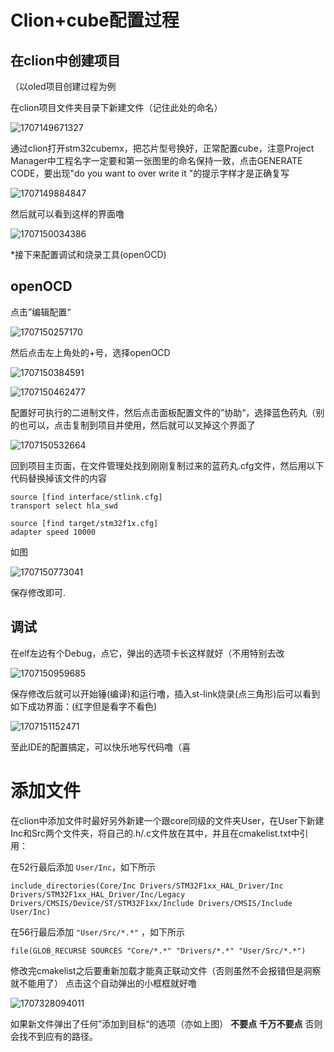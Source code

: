 # Clion+cube配置过程

## 在clion中创建项目

（以oled项目创建过程为例

在clion项目文件夹目录下新建文件（记住此处的命名）

![1707149671327](image/oled/1707149671327.png)

通过clion打开stm32cubemx，把芯片型号换好，正常配置cube，注意Project Manager中工程名字一定要和第一张图里的命名保持一致，点击GENERATE CODE，要出现"do you want to over write it "的提示字样才是正确复写

![1707149884847](image/oled/1707149884847.png)

然后就可以看到这样的界面噜

![1707150034386](image/oled/1707150034386.png)

*接下来配置调试和烧录工具(openOCD)

## openOCD

点击”编辑配置“

![1707150257170](image/oled/1707150257170.png)

然后点击左上角处的+号，选择openOCD

![1707150384591](image/oled/1707150384591.png)

![1707150462477](image/oled/1707150462477.png)

配置好可执行的二进制文件，然后点击面板配置文件的”协助“，选择蓝色药丸（别的也可以，点击复制到项目并使用，然后就可以叉掉这个界面了

![1707150532664](image/oled/1707150532664.png)

回到项目主页面，在文件管理处找到刚刚复制过来的蓝药丸.cfg文件，然后用以下代码替换掉该文件的内容

```
source [find interface/stlink.cfg]
transport select hla_swd

source [find target/stm32f1x.cfg]
adapter speed 10000
```

如图

![1707150773041](image/oled/1707150773041.png)

保存修改即可.

## 调试

在elf左边有个Debug，点它，弹出的选项卡长这样就好（不用特别去改

![1707150959685](image/oled/1707150959685.png)

保存修改后就可以开始锤(编译)和运行噜，插入st-link烧录(点三角形)后可以看到如下成功界面：(红字但是看字不看色)

![1707151152471](image/oled/1707151152471.png)

至此IDE的配置搞定，可以快乐地写代码噜（喜

# 添加文件

在clion中添加文件时最好另外新建一个跟core同级的文件夹User，在User下新建Inc和Src两个文件夹，将自己的.h/.c文件放在其中，并且在cmakelist.txt中引用：

在52行最后添加 `User/Inc`，如下所示

```
include_directories(Core/Inc Drivers/STM32F1xx_HAL_Driver/Inc Drivers/STM32F1xx_HAL_Driver/Inc/Legacy Drivers/CMSIS/Device/ST/STM32F1xx/Include Drivers/CMSIS/Include User/Inc)
```

在56行最后添加 `"User/Src/*.*"` ，如下所示

```
file(GLOB_RECURSE SOURCES "Core/*.*" "Drivers/*.*" "User/Src/*.*")
```

修改完cmakelist之后要重新加载才能真正联动文件（否则虽然不会报错但是洞察就不能用了） 点击这个自动弹出的小框框就好噜

![1707328094011](image/Clion/1707328094011.png)

如果新文件弹出了任何”添加到目标“的选项（亦如上图）  **不要点 千万不要点**  否则会找不到应有的路径。
